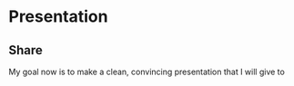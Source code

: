 # Presentation
## Share
My goal now is to make a clean, convincing presentation that I will give to 
